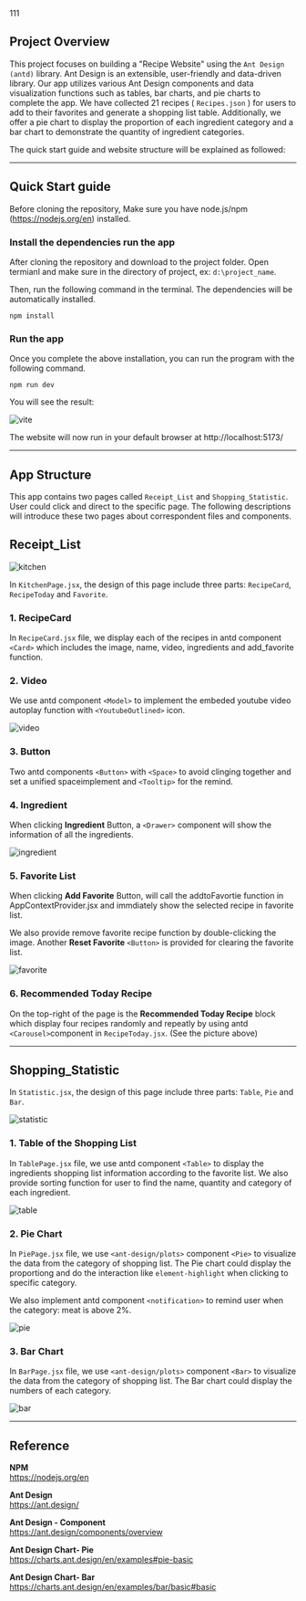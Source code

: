 111

## Project Overview
This project focuses on building a "Recipe Website" using the `Ant Design (antd)` library. Ant Design is an extensible, user-friendly and data-driven library. Our app utilizes various Ant Design components and data visualization functions such as tables, bar charts, and pie charts to complete the app. We have collected 21 recipes ( `Recipes.json` ) for users to add to their favorites and generate a shopping list table. Additionally, we offer a pie chart to display the proportion of each ingredient category and a bar chart to demonstrate the quantity of ingredient categories.

The quick start guide and website structure will be explained as followed:
***

## Quick Start guide
Before cloning the repository, Make sure you have node.js/npm (https://nodejs.org/en) installed.

### Install the dependencies run the app
After cloning the repository and download to the project folder. Open termianl and make sure in the directory of project, ex: `d:\project_name`.  

Then, run the following command in the terminal. The dependencies will be automatically installed.
```
npm install
```

### Run the app
Once you complete the above installation, you can run the program with the following command.  
```
npm run dev
```
You will see the result:

![vite](src/assets/vite.jpg "vite")

The website will now run in your default browser at http://localhost:5173/

***

## App Structure
This app contains two pages called `Receipt_List` and `Shopping_Statistic`. User could click and direct to the specific page. The following descriptions will introduce these two pages about correspondent files and components.

<h2>Receipt_List</h2>

![kitchen](src/assets/kitchen.jpg "kitchen")

In `KitchenPage.jsx`, the design of this page include three parts: `RecipeCard`, `RecipeToday` and `Favorite`.

<h3>1. RecipeCard</h3>

In `RecipeCard.jsx` file, we display each of the recipes in antd component `<Card>` which includes the image, name, video, ingredients and add_favorite function.

<h3>2. Video</h3>

We use antd component `<Model>` to implement the embeded youtube video autoplay function with `<YoutubeOutlined>` icon.  

![video](src/assets/video.jpg "video")

<h3>3. Button</h3>

Two antd components `<Button>` with `<Space>` to avoid clinging together and set a unified spaceimplement and `<Tooltip>` for the remind.

<h3>4. Ingredient</h3>

When clicking **Ingredient** Button, a `<Drawer>` component will show the information of all the ingredients. 

![ingredient](src/assets/ingredient.jpg "ingredient")

<h3>5. Favorite List</h3>

When clicking **Add Favorite** Button, will call the addtoFavortie function in AppContextProvider.jsx and immdiately show the selected recipe in favorite list.  

We also provide remove favorite recipe function by double-clicking the image. Another **Reset Favorite** `<Button>` is provided for clearing the favorite list. 

![favorite](src/assets/favorite.jpg "favorite")

<h3>6. Recommended Today Recipe</h3>

On the top-right of the page is the **Recommended Today Recipe** block which display four recipes randomly and repeatly by using antd `<Carousel>`component in `RecipeToday.jsx`. (See the picture above)  

***

<h2>Shopping_Statistic</h2>  

In `Statistic.jsx`, the design of this page include three parts: `Table`, `Pie` and `Bar`. 

![statistic](src/assets/statistic.jpg "statistic")

<h3>1. Table of the Shopping List </h3>

In `TablePage.jsx` file, we use antd component `<Table>` to display the ingredients shopping list information according to the favorite list. We also provide sorting function for user to find the name, quantity and category of each ingredient.

![table](src/assets/table.jpg "table")

<h3>2. Pie Chart</h3>

In `PiePage.jsx` file, we use `<ant-design/plots>` component `<Pie>` to visualize the data from the category of shopping list. The Pie chart could display the proportiong and do the interaction like `element-highlight` when clicking to specific category.

We also implement antd component `<notification>` to remind user when the category: meat is above 2%.

![pie](src/assets/pie.jpg "pie")

<h3>3. Bar Chart</h3>

In `BarPage.jsx` file, we use `<ant-design/plots>` component `<Bar>` to visualize the data from the category of shopping list. The Bar chart could display the numbers of each category. 

![bar](src/assets/bar.jpg "bar")

***
## Reference
**NPM**  
https://nodejs.org/en

**Ant Design**  
https://ant.design/

**Ant Design - Component**  
https://ant.design/components/overview

**Ant Design Chart- Pie**  
https://charts.ant.design/en/examples#pie-basic

**Ant Design Chart- Bar**  
https://charts.ant.design/en/examples/bar/basic#basic






